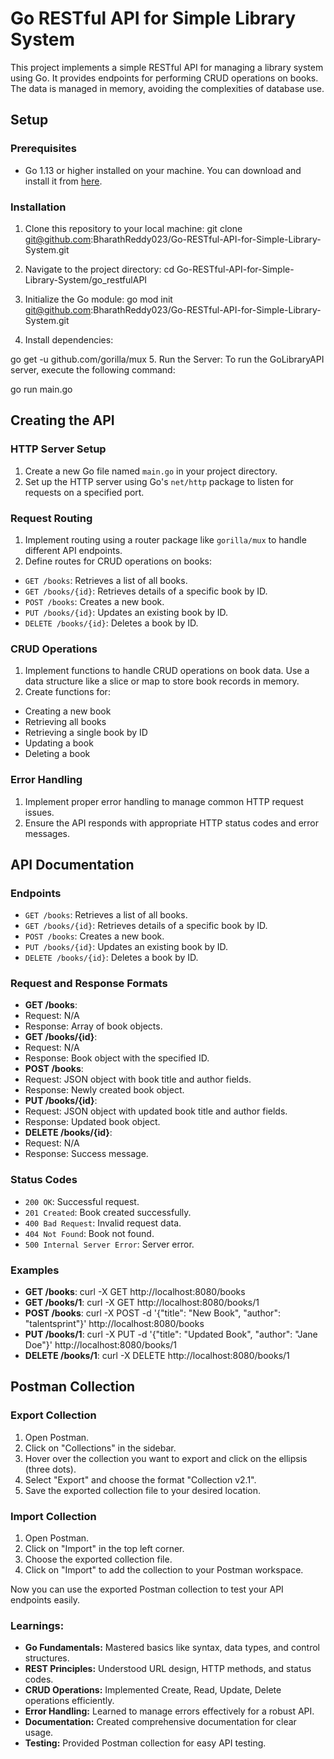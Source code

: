 # Go RESTful API for Simple Library System

This project implements a simple RESTful API for managing a library system using Go. It provides endpoints for performing CRUD operations on books. The data is managed in memory, avoiding the complexities of database use.

## Setup

### Prerequisites
- Go 1.13 or higher installed on your machine. You can download and install it from [here](https://golang.org/dl/).

### Installation
1. Clone this repository to your local machine:
git clone git@github.com:BharathReddy023/Go-RESTful-API-for-Simple-Library-System.git

2. Navigate to the project directory:
cd Go-RESTful-API-for-Simple-Library-System/go_restfulAPI
3. Initialize the Go module:
    go mod init git@github.com:BharathReddy023/Go-RESTful-API-for-Simple-Library-System.git
 
4.   Install dependencies:

   go get -u github.com/gorilla/mux
5. Run the Server:
   To run the GoLibraryAPI server, execute the following command:

   go run main.go


## Creating the API

### HTTP Server Setup
1. Create a new Go file named `main.go` in your project directory.
2. Set up the HTTP server using Go's `net/http` package to listen for requests on a specified port.

### Request Routing
1. Implement routing using a router package like `gorilla/mux` to handle different API endpoints.
2. Define routes for CRUD operations on books:
- `GET /books`: Retrieves a list of all books.
- `GET /books/{id}`: Retrieves details of a specific book by ID.
- `POST /books`: Creates a new book.
- `PUT /books/{id}`: Updates an existing book by ID.
- `DELETE /books/{id}`: Deletes a book by ID.

### CRUD Operations
1. Implement functions to handle CRUD operations on book data. Use a data structure like a slice or map to store book records in memory.
2. Create functions for:
- Creating a new book
- Retrieving all books
- Retrieving a single book by ID
- Updating a book
- Deleting a book

### Error Handling
1. Implement proper error handling to manage common HTTP request issues.
2. Ensure the API responds with appropriate HTTP status codes and error messages.

## API Documentation

### Endpoints
- `GET /books`: Retrieves a list of all books.
- `GET /books/{id}`: Retrieves details of a specific book by ID.
- `POST /books`: Creates a new book.
- `PUT /books/{id}`: Updates an existing book by ID.
- `DELETE /books/{id}`: Deletes a book by ID.

### Request and Response Formats
- **GET /books**:
- Request: N/A
- Response: Array of book objects.
- **GET /books/{id}**:
- Request: N/A
- Response: Book object with the specified ID.
- **POST /books**:
- Request: JSON object with book title and author fields.
- Response: Newly created book object.
- **PUT /books/{id}**:
- Request: JSON object with updated book title and author fields.
- Response: Updated book object.
- **DELETE /books/{id}**:
- Request: N/A
- Response: Success message.

### Status Codes
- `200 OK`: Successful request.
- `201 Created`: Book created successfully.
- `400 Bad Request`: Invalid request data.
- `404 Not Found`: Book not found.
- `500 Internal Server Error`: Server error.

### Examples
- **GET /books**:
curl -X GET http://localhost:8080/books
- **GET /books/1**:
curl -X GET http://localhost:8080/books/1
- **POST /books**:
curl -X POST -d '{"title": "New Book", "author": "talentsprint"}' http://localhost:8080/books
- **PUT /books/1**:
curl -X PUT -d '{"title": "Updated Book", "author": "Jane Doe"}' http://localhost:8080/books/1
- **DELETE /books/1**:
curl -X DELETE http://localhost:8080/books/1


## Postman Collection

### Export Collection
1. Open Postman.
2. Click on "Collections" in the sidebar.
3. Hover over the collection you want to export and click on the ellipsis (three dots).
4. Select "Export" and choose the format "Collection v2.1".
5. Save the exported collection file to your desired location.

### Import Collection
1. Open Postman.
2. Click on "Import" in the top left corner.
3. Choose the exported collection file.
4. Click on "Import" to add the collection to your Postman workspace.

Now you can use the exported Postman collection to test your API endpoints easily.

### Learnings:
- **Go Fundamentals:** Mastered basics like syntax, data types, and control structures.
- **REST Principles:** Understood URL design, HTTP methods, and status codes.
- **CRUD Operations:** Implemented Create, Read, Update, Delete operations efficiently.
- **Error Handling:** Learned to manage errors effectively for a robust API.
- **Documentation:** Created comprehensive documentation for clear usage.
- **Testing:** Provided Postman collection for easy API testing.
